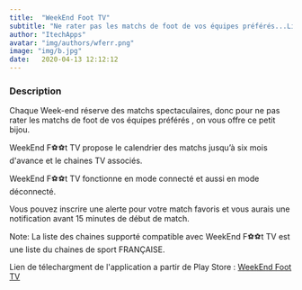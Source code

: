 ```yaml
---
title:  "WeekEnd Foot TV"
subtitle: "Ne rater pas les matchs de foot de vos équipes préférés...Lire la suite"
author: "ItechApps"
avatar: "img/authors/wferr.png"
image: "img/b.jpg"
date:   2020-04-13 12:12:12
---
```


### Description
Chaque Week-end réserve des matchs spectaculaires, donc pour ne pas rater les matchs de foot de vos équipes préférés , on vous offre ce petit bijou.

WeekEnd F⚽⚽t TV propose le calendrier des matchs jusqu’à six mois d'avance et le chaines TV associés.

WeekEnd F⚽⚽t TV fonctionne en mode connecté et aussi en mode déconnecté.

Vous pouvez inscrire une alerte pour votre match favoris et vous aurais une notification avant 15 minutes de début de match.

Note: La liste des chaines supporté compatible avec WeekEnd F⚽⚽t TV est une liste du chaines de sport FRANÇAISE.

Lien de télechargment de l'application a partir de Play Store : <a href="https://play.google.com/store/apps/details?id=com.itechapp.footprogram" title="WeekEnd Foot TV" style="color:bleu">WeekEnd Foot TV</a>
